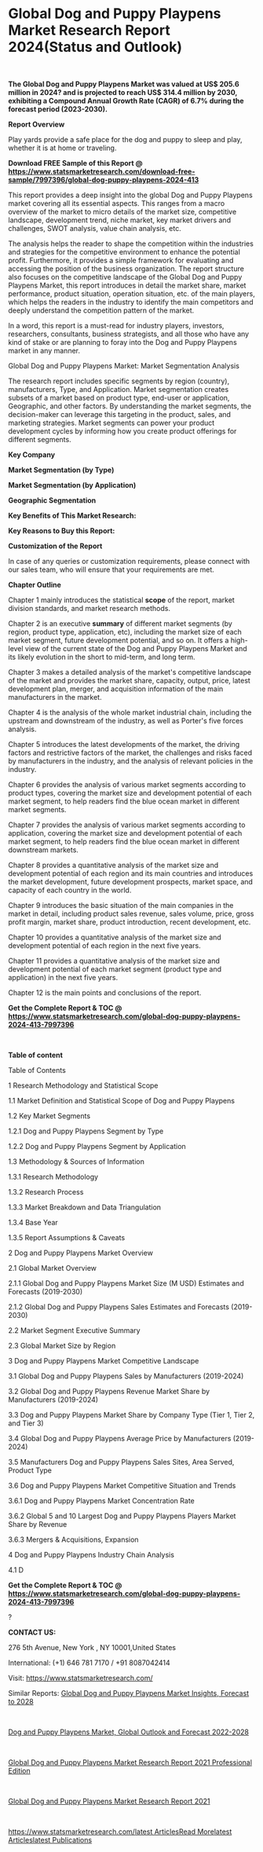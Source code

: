<h1>Global Dog and Puppy Playpens Market Research Report 2024(Status and Outlook)</h1><br/><p><strong>The Global Dog and Puppy Playpens Market was valued at US$ 205.6 million in 2024? and is projected to reach US$ 314.4 million by 2030, exhibiting a Compound Annual Growth Rate (<strong>CAGR</strong>) of 6.7% during the forecast period (2023-2030).</strong></p>
 
 
 
 <p><strong>Report Overview</strong></p>
 
 
 
 <p>Play yards provide a safe place for the dog and puppy to sleep and play, whether it is at home or traveling.</p>
 
 
 
 <p><strong>Download FREE Sample of this Report @ <a href="https://www.statsmarketresearch.com/download-free-sample/7997396/global-dog-puppy-playpens-2024-413">https://www.statsmarketresearch.com/download-free-sample/7997396/global-dog-puppy-playpens-2024-413</a></strong></p>
 
 
 
 <p>This report provides a deep insight into the global Dog and Puppy Playpens market covering all its essential aspects. This ranges from a macro overview of the market to micro details of the market size, competitive landscape, development trend, niche market, key market drivers and challenges, SWOT analysis, value chain analysis, etc.</p>
 
 
 
 <p>The analysis helps the reader to shape the competition within the industries and strategies for the competitive environment to enhance the potential profit. Furthermore, it provides a simple framework for evaluating and accessing the position of the business organization. The report structure also focuses on the competitive landscape of the Global Dog and Puppy Playpens Market, this report introduces in detail the market share, market performance, product situation, operation situation, etc. of the main players, which helps the readers in the industry to identify the main competitors and deeply understand the competition pattern of the market.</p>
 
 
 
 <p>In a word, this report is a must-read for industry players, investors, researchers, consultants, business strategists, and all those who have any kind of stake or are planning to foray into the Dog and Puppy Playpens market in any manner.</p>
 
 
 
 <p>Global Dog and Puppy Playpens Market: Market Segmentation Analysis</p>
 
 
 
 <p>The research report includes specific segments by region (country), manufacturers, Type, and Application. Market segmentation creates subsets of a market based on product type, end-user or application, Geographic, and other factors. By understanding the market segments, the decision-maker can leverage this targeting in the product, sales, and marketing strategies. Market segments can power your product development cycles by informing how you create product offerings for different segments.</p>
 
 
 
 <p><strong>Key Company</strong></p>
 
 
 
 <p><strong>Market Segmentation (by Type)</strong></p>
 
 
 
 <p><strong>Market Segmentation (<strong>by Application</strong>)</strong></p>
 
 
 
 <p><strong>Geographic Segmentation</strong></p>
 
 
 
 <p><strong>Key Benefits of This Market Research:</strong></p>
 
 
 
 <p><strong>Key <strong>Reasons to Buy</strong> this Report:</strong></p>
 
 
 
 <p><strong>Customization of the Report</strong></p>
 
 
 
 <p>In case of any queries or customization requirements, please connect with our sales team, who will ensure that your requirements are met.</p>
 
 
 
 <p><strong>Chapter Outline</strong></p>
 
 
 
 <p>Chapter 1 mainly introduces the statistical <strong>scope</strong> of the report, market division standards, and market research methods.</p>
 
 
 
 <p>Chapter 2 is an executive <strong>summary</strong> of different market segments (by region, product type, application, etc), including the market size of each market segment, future development potential, and so on. It offers a high-level view of the current state of the Dog and Puppy Playpens Market and its likely evolution in the short to mid-term, and long term.</p>
 
 
 
 <p>Chapter 3 makes a detailed analysis of the market&#39;s competitive landscape of the market and provides the market share, capacity, output, price, latest development plan, merger, and acquisition information of the main manufacturers in the market.</p>
 
 
 
 <p>Chapter 4 is the analysis of the whole market industrial chain, including the upstream and downstream of the industry, as well as Porter&#39;s five forces analysis.</p>
 
 
 
 <p>Chapter 5 introduces the latest developments of the market, the driving factors and restrictive factors of the market, the challenges and risks faced by manufacturers in the industry, and the analysis of relevant policies in the industry.</p>
 
 
 
 <p>Chapter 6 provides the analysis of various market segments according to product types, covering the market size and development potential of each market segment, to help readers find the blue ocean market in different market segments.</p>
 
 
 
 <p>Chapter 7 provides the analysis of various market segments according to application, covering the market size and development potential of each market segment, to help readers find the blue ocean market in different downstream markets.</p>
 
 
 
 <p>Chapter 8 provides a quantitative analysis of the market size and development potential of each region and its main countries and introduces the market development, future development prospects, market space, and capacity of each country in the world.</p>
 
 
 
 <p>Chapter 9 introduces the basic situation of the main companies in the market in detail, including product sales revenue, sales volume, price, gross profit margin, market share, product introduction, recent development, etc.</p>
 
 
 
 <p>Chapter 10 provides a quantitative analysis of the market size and development potential of each region in the next five years.</p>
 
 
 
 <p>Chapter 11 provides a quantitative analysis of the market size and development potential of each market segment (product type and application) in the next five years.</p>
 
 
 
 <p>Chapter 12 is the main points and conclusions of the report.</p>
 
 
 
 <div><b>Get the Complete Report & TOC @ <a href="https://www.statsmarketresearch.com/global-dog-puppy-playpens-2024-413-7997396">https://www.statsmarketresearch.com/global-dog-puppy-playpens-2024-413-7997396</a></b></div>
 
 
 
 <p><br />
 
 <b>Table of content</b></p>
 
 
 
 <p>Table of Contents<br />
 
 1 Research Methodology and Statistical Scope<br />
 
 1.1 Market Definition and Statistical Scope of Dog and Puppy Playpens<br />
 
 1.2 Key Market Segments<br />
 
 1.2.1 Dog and Puppy Playpens Segment by Type<br />
 
 1.2.2 Dog and Puppy Playpens Segment by Application<br />
 
 1.3 Methodology & Sources of Information<br />
 
 1.3.1 Research Methodology<br />
 
 1.3.2 Research Process<br />
 
 1.3.3 Market Breakdown and Data Triangulation<br />
 
 1.3.4 Base Year<br />
 
 1.3.5 Report Assumptions & Caveats<br />
 
 2 Dog and Puppy Playpens Market Overview<br />
 
 2.1 Global Market Overview<br />
 
 2.1.1 Global Dog and Puppy Playpens Market Size (M USD) Estimates and Forecasts (2019-2030)<br />
 
 2.1.2 Global Dog and Puppy Playpens Sales Estimates and Forecasts (2019-2030)<br />
 
 2.2 Market Segment Executive Summary<br />
 
 2.3 Global Market Size by Region<br />
 
 3 Dog and Puppy Playpens Market Competitive Landscape<br />
 
 3.1 Global Dog and Puppy Playpens Sales by Manufacturers (2019-2024)<br />
 
 3.2 Global Dog and Puppy Playpens Revenue Market Share by Manufacturers (2019-2024)<br />
 
 3.3 Dog and Puppy Playpens Market Share by Company Type (Tier 1, Tier 2, and Tier 3)<br />
 
 3.4 Global Dog and Puppy Playpens Average Price by Manufacturers (2019-2024)<br />
 
 3.5 Manufacturers Dog and Puppy Playpens Sales Sites, Area Served, Product Type<br />
 
 3.6 Dog and Puppy Playpens Market Competitive Situation and Trends<br />
 
 3.6.1 Dog and Puppy Playpens Market Concentration Rate<br />
 
 3.6.2 Global 5 and 10 Largest Dog and Puppy Playpens Players Market Share by Revenue<br />
 
 3.6.3 Mergers & Acquisitions, Expansion<br />
 
 4 Dog and Puppy Playpens Industry Chain Analysis<br />
 
 4.1 D</p>
 
 
 
 <div><b>Get the Complete Report & TOC @ <a href="https://www.statsmarketresearch.com/global-dog-puppy-playpens-2024-413-7997396">https://www.statsmarketresearch.com/global-dog-puppy-playpens-2024-413-7997396</a></b></div>
 
 
 
 <p>? </p>
 
 
 
 <p><b>CONTACT US:</b><br />
 
 276 5th Avenue, New York , NY 10001,United States<br />
 
 International: (+1) 646 781 7170 / +91 8087042414<br />
 
 Visit: <a href="https://www.statsmarketresearch.com/">https://www.statsmarketresearch.com/</a><br />
 
 Similar Reports: <a href="https://www.statsmarketresearch.com/global-dog-puppy-playpens-2024-413-7997396">Global Dog and Puppy Playpens Market Insights, Forecast to 2028</a><br />
 
 <br />
 
 <a href="https://www.statsmarketresearch.com/global-dog-puppy-playpens-2024-413-7997396">Dog and Puppy Playpens Market, Global Outlook and Forecast 2022-2028</a><br />
 
 <br />
 
 <a href="https://www.statsmarketresearch.com/global-dog-puppy-playpens-2024-413-7997396">Global Dog and Puppy Playpens Market Research Report 2021 Professional Edition</a><br />
 
 <br />
 
 <a href="https://www.statsmarketresearch.com/global-dog-puppy-playpens-2024-413-7997396">Global Dog and Puppy Playpens Market Research Report 2021</a><br />
 
 <br />
 
 <a href="https://gyeongbokgung.com">https://www.statsmarketresearch.com/</a><a href="https://hallyeomaritime.com">latest Articles</a><a href="https://jingwansa.com">Read More</a><a href="https://nguoiviet.jp/">latest Articles</a><a href="https://www.intelmarketresearch.com/">latest Publications</a></p>